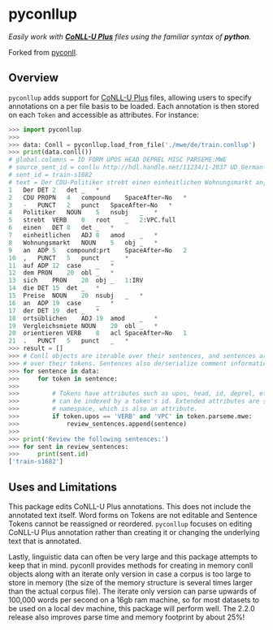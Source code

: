 # pyconllup

*Easily work with [**CoNLL-U Plus**](https://universaldependencies.org/ext-format.html) files using the familiar syntax of **python**.*

Forked from [pyconll](https://github.com/pyconll/pyconll).

## Overview
`pyconllup` adds support for [CoNLL-U Plus](https://universaldependencies.org/ext-format.html) files, allowing users to specify annotations on a per file basis to be loaded. Each annotation is then stored on each `Token` and accessible as attributes. For instance:

```python
>>> import pyconllup
>>>
>>> data: Conll = pyconllup.load_from_file('./mwe/de/train.conllup')
>>> print(data.conll())
# global.columns = ID FORM UPOS HEAD DEPREL MISC PARSEME:MWE
# source_sent_id = conllu http://hdl.handle.net/11234/1-2837 UD_German-GSD/de_gsd-ud-train.conllu train-s1682
# sent_id = train-s1682
# text = Der CDU-Politiker strebt einen einheitlichen Wohnungsmarkt an, auf dem sich die Preise an der ortsüblichen Vergleichsmiete orientieren.
1	Der	DET	2	det	_	*
2	CDU	PROPN	4	compound	SpaceAfter=No	*
3	-	PUNCT	2	punct	SpaceAfter=No	*
4	Politiker	NOUN	5	nsubj	_	*
5	strebt	VERB	0	root	_	2:VPC.full
6	einen	DET	8	det	_	*
7	einheitlichen	ADJ	8	amod	_	*
8	Wohnungsmarkt	NOUN	5	obj	_	*
9	an	ADP	5	compound:prt	SpaceAfter=No	2
10	,	PUNCT	5	punct	_	*
11	auf	ADP	12	case	_	*
12	dem	PRON	20	obl	_	*
13	sich	PRON	20	obj	_	1:IRV
14	die	DET	15	det	_	*
15	Preise	NOUN	20	nsubj	_	*
16	an	ADP	19	case	_	*
17	der	DET	19	det	_	*
18	ortsüblichen	ADJ	19	amod	_	*
19	Vergleichsmiete	NOUN	20	obl	_	*
20	orientieren	VERB	8	acl	SpaceAfter=No	1
21	.	PUNCT	5	punct	_	*
>>> result = []
>>> # Conll objects are iterable over their sentences, and sentences are iterable
>>> # over their tokens. Sentences also de/serialize comment information.
>>> for sentence in data:
>>>     for token in sentence:
>>>
>>>         # Tokens have attributes such as upos, head, id, deprel, etc, and sentences
>>>         # can be indexed by a token's id. Extended attributes are stored under their
>>>         # namespace, which is also an attribute.
>>>         if token.upos == 'VERB' and 'VPC' in token.parseme.mwe:
>>>             review_sentences.append(sentence)
>>>
>>> print('Review the following sentences:')
>>> for sent in review_sentences:
>>>     print(sent.id)
['train-s1682']
```

## Uses and Limitations

This package edits CoNLL-U Plus annotations. This does not include the annotated text itself. Word forms on Tokens are not editable and Sentence Tokens cannot be reassigned or reordered. `pyconllup` focuses on editing CoNLL-U Plus annotation rather than creating it or changing the underlying text that is annotated.

Lastly, linguistic data can often be very large and this package attempts to keep that in mind. pyconll provides methods for creating in memory conll objects along with an iterate only version in case a corpus is too large to store in memory (the size of the memory structure is several times larger than the actual corpus file). The iterate only version can parse upwards of 100,000 words per second on a 16gb ram machine, so for most datasets to be used on a local dev machine, this package will perform well. The 2.2.0 release also improves parse time and memory footprint by about 25%!
